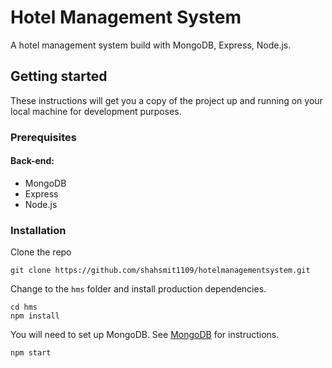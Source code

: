 # Hotel Management System
A hotel management system build with MongoDB, Express, Node.js.

## Getting started
These instructions will get you a copy of the project up and running on your local machine for development purposes.
### Prerequisites
#### Back-end:
- MongoDB
- Express
- Node.js

### Installation
Clone the repo
```
git clone https://github.com/shahsmit1109/hotelmanagementsystem.git
```

Change to the `hms` folder and install production dependencies.

```
cd hms
npm install
```

You will need to set up MongoDB. See [MongoDB](https://docs.mongodb.com/) for instructions.

```
npm start
```
